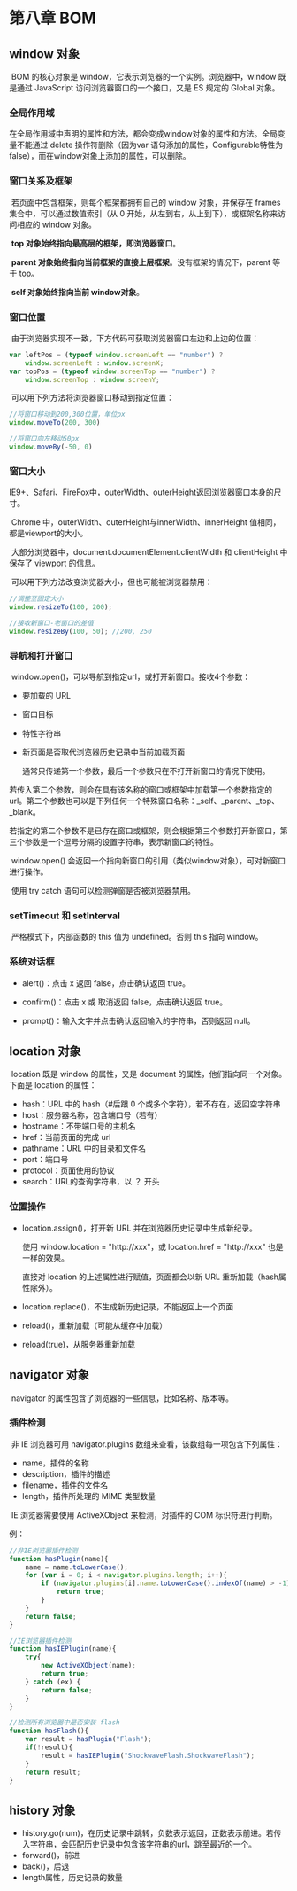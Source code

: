 # 第八章 BOM

## window 对象

​			BOM 的核心对象是 window，它表示浏览器的一个实例。浏览器中，window 既是通过 JavaScript 访问浏览器窗口的一个接口，又是 ES 规定的 Global 对象。

### 全局作用域

​		在全局作用域中声明的属性和方法，都会变成window对象的属性和方法。全局变量不能通过 delete 操作符删除（因为var 语句添加的属性，Configurable特性为false），而在window对象上添加的属性，可以删除。

### 窗口关系及框架

​		若页面中包含框架，则每个框架都拥有自己的 window 对象，并保存在 frames 集合中，可以通过数值索引（从 0 开始，从左到右，从上到下），或框架名称来访问相应的 window 对象。

​		**top 对象始终指向最高层的框架，即浏览器窗口**。

​		**parent 对象始终指向当前框架的直接上层框架**。没有框架的情况下，parent 等于 top。

​		**self 对象始终指向当前 window对象**。

### 窗口位置

​		由于浏览器实现不一致，下方代码可获取浏览器窗口左边和上边的位置：

```javascript
var leftPos = (typeof window.screenLeft == "number") ? 
    window.screenLeft : window.screenX;
var topPos = (typeof window.screenTop == "number") ? 
    window.screenTop : window.screenY;
```

​		可以用下列方法将浏览器窗口移动到指定位置：

```javascript
//将窗口移动到200,300位置，单位px
window.moveTo(200, 300)

//将窗口向左移动50px
window.moveBy(-50, 0)
```

### 窗口大小

​		IE9+、Safari、FireFox中，outerWidth、outerHeight返回浏览器窗口本身的尺寸。

​		Chrome 中，outerWidth、outerHeight与innerWidth、innerHeight 值相同，都是viewport的大小。

​		大部分浏览器中，document.documentElement.clientWidth 和 clientHeight 中保存了 viewport 的信息。

​		可以用下列方法改变浏览器大小，但也可能被浏览器禁用：

```javascript
//调整至固定大小
window.resizeTo(100, 200);

//接收新窗口-老窗口的差值
window.resizeBy(100, 50); //200, 250
```

### 导航和打开窗口

​		window.open()，可以导航到指定url，或打开新窗口。接收4个参数：

- 要加载的 URL

- 窗口目标

- 特性字符串

- 新页面是否取代浏览器历史记录中当前加载页面

    通常只传递第一个参数，最后一个参数只在不打开新窗口的情况下使用。

​		若传入第二个参数，则会在具有该名称的窗口或框架中加载第一个参数指定的url。第二个参数也可以是下列任何一个特殊窗口名称：\_self、\_parent、\_top、\_blank。

​		若指定的第二个参数不是已存在窗口或框架，则会根据第三个参数打开新窗口，第三个参数是一个逗号分隔的设置字符串，表示新窗口的特性。

​		window.open() 会返回一个指向新窗口的引用（类似window对象），可对新窗口进行操作。

​		使用 try catch 语句可以检测弹窗是否被浏览器禁用。

### setTimeout 和 setInterval

​		严格模式下，内部函数的 this 值为 undefined。否则 this 指向 window。

### 系统对话框

- alert()：点击 x 返回 false，点击确认返回 true。

- confirm()：点击 x 或 取消返回 false，点击确认返回 true。
- prompt()：输入文字并点击确认返回输入的字符串，否则返回 null。



## location 对象

​		location 既是 window 的属性，又是 document 的属性，他们指向同一个对象。下面是 location 的属性：

- hash：URL 中的 hash（#后跟 0 个或多个字符），若不存在，返回空字符串
- host：服务器名称，包含端口号（若有）
- hostname：不带端口号的主机名
- href：当前页面的完成 url
- pathname：URL 中的目录和文件名
- port：端口号
- protocol：页面使用的协议
- search：URL的查询字符串，以 ？ 开头

### 位置操作

- location.assign()，打开新 URL 并在浏览器历史记录中生成新纪录。

    使用 window.location = "http://xxx"，或 location.href = "http://xxx" 也是一样的效果。

    直接对 location 的上述属性进行赋值，页面都会以新 URL 重新加载（hash属性除外）。

- location.replace()，不生成新历史记录，不能返回上一个页面

- reload()，重新加载（可能从缓存中加载）

- reload(true)，从服务器重新加载



## navigator 对象

​		navigator 的属性包含了浏览器的一些信息，比如名称、版本等。

### 插件检测

​		非 IE 浏览器可用 navigator.plugins 数组来查看，该数组每一项包含下列属性：

- name，插件的名称
- description，插件的描述
- filename，插件的文件名
- length，插件所处理的 MIME 类型数量



​		IE 浏览器需要使用 ActiveXObject 来检测，对插件的 COM 标识符进行判断。

例：

```javascript
//非IE浏览器插件检测
function hasPlugin(name){
    name = name.toLowerCase();
    for (var i = 0; i < navigator.plugins.length; i++){
        if (navigator.plugins[i].name.toLowerCase().indexOf(name) > -1){
            return true;
        }
    }
    return false;
}

//IE浏览器插件检测
function hasIEPlugin(name){
    try{
        new ActiveXObject(name);
        return true;
    } catch (ex) {
        return false;
    }
}

//检测所有浏览器中是否安装 flash
function hasFlash(){
    var result = hasPlugin("Flash");
    if(!result){
        result = hasIEPlugin("ShockwaveFlash.ShockwaveFlash");
    }
    return result;
}
```



## history 对象

- history.go(num)，在历史记录中跳转，负数表示返回，正数表示前进。若传入字符串，会匹配历史记录中包含该字符串的url，跳至最近的一个。
- forward()，前进
- back()，后退
- length属性，历史记录的数量